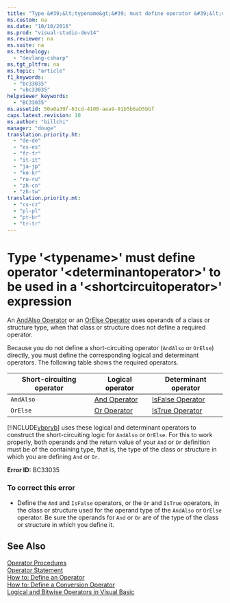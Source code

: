 ```yaml
---
title: "Type &#39;&lt;typename&gt;&#39; must define operator &#39;&lt;determinantoperator&gt;&#39; to be used in a &#39;&lt;shortcircuitoperator&gt;&#39; expression"
ms.custom: na
ms.date: "10/10/2016"
ms.prod: "visual-studio-dev14"
ms.reviewer: na
ms.suite: na
ms.technology: 
  - "devlang-csharp"
ms.tgt_pltfrm: na
ms.topic: "article"
f1_keywords: 
  - "bc33035"
  - "vbc33035"
helpviewer_keywords: 
  - "BC33035"
ms.assetid: 50a0a39f-63cd-4100-aea9-91b5b6ab5bbf
caps.latest.revision: 10
ms.author: "billchi"
manager: "douge"
translation.priority.ht: 
  - "de-de"
  - "es-es"
  - "fr-fr"
  - "it-it"
  - "ja-jp"
  - "ko-kr"
  - "ru-ru"
  - "zh-cn"
  - "zh-tw"
translation.priority.mt: 
  - "cs-cz"
  - "pl-pl"
  - "pt-br"
  - "tr-tr"
---
```

# Type &#39;&lt;typename&gt;&#39; must define operator &#39;&lt;determinantoperator&gt;&#39; to be used in a &#39;&lt;shortcircuitoperator&gt;&#39; expression
An [AndAlso Operator](../Topic/AndAlso%20Operator%20\(Visual%20Basic\).md) or an [OrElse Operator](../Topic/OrElse%20Operator%20\(Visual%20Basic\).md) uses operands of a class or structure type, when that class or structure does not define a required operator.  
  
 Because you do not define a short-circuiting operator (`AndAlso` or `OrElse`) directly, you must define the corresponding logical and determinant operators. The following table shows the required operators.  
  
|Short-circuiting operator|Logical operator|Determinant operator|  
|--------------------------------|----------------------|--------------------------|  
|`AndAlso`|[And Operator](../Topic/And%20Operator%20\(Visual%20Basic\).md)|[IsFalse Operator](../Topic/IsFalse%20Operator%20\(Visual%20Basic\).md)|  
|`OrElse`|[Or Operator](../Topic/Or%20Operator%20\(Visual%20Basic\).md)|[IsTrue Operator](../Topic/IsTrue%20Operator%20\(Visual%20Basic\).md)|  
  
 [!INCLUDE[vbprvb](../VS_debugger/includes/vbprvb_md.md)] uses these logical and determinant operators to construct the short-circuiting logic for `AndAlso` or `OrElse`. For this to work properly, both operands and the return value of your `And` or `Or` definition must be of the containing type, that is, the type of the class or structure in which you are defining `And` or `Or`.  
  
 **Error ID:** BC33035  
  
### To correct this error  
  
-   Define the `And` and `IsFalse` operators, or the `Or` and `IsTrue` operators, in the class or structure used for the operand type of the `AndAlso` or `OrElse` operator. Be sure the operands for `And` or `Or` are of the type of the class or structure in which you define it.  
  
## See Also  
 [Operator Procedures](../Topic/Operator%20Procedures%20\(Visual%20Basic\).md)   
 [Operator Statement](../Topic/Operator%20Statement.md)   
 [How to: Define an Operator](../Topic/How%20to:%20Define%20an%20Operator%20\(Visual%20Basic\).md)   
 [How to: Define a Conversion Operator](../Topic/How%20to:%20Define%20a%20Conversion%20Operator%20\(Visual%20Basic\).md)   
 [Logical and Bitwise Operators in Visual Basic](../Topic/Logical%20and%20Bitwise%20Operators%20in%20Visual%20Basic.md)